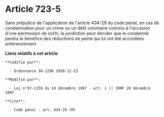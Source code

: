 # Article 723-5

Sans préjudice de l'application de l'article 434-29 du code pénal, en cas de condamnation pour un crime ou un délit
volontaire commis à l'occasion d'une permission de sortir, la juridiction peut décider que le condamné perdra le bénéfice des
réductions de peine qui lui ont été accordées antérieurement.

**Liens relatifs à cet article**

	**Codifié par**:

	  - Ordonnance 58-1296 1958-12-23

	**Modifié par**:

	  - Loi n°97-1159 du 19 décembre 1997 - art. 1 () JORF 20 décembre 1997

	**Cite**:

	  - Code pénal - art. 434-29 (M)
